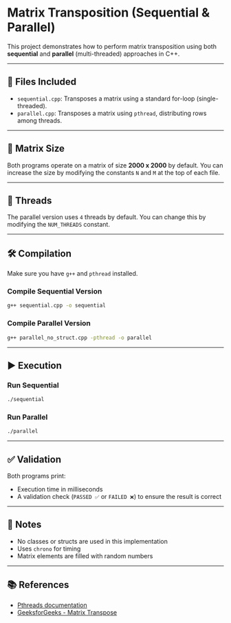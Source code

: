 # Matrix Transposition (Sequential & Parallel)

This project demonstrates how to perform matrix transposition using both **sequential** and **parallel** (multi-threaded) approaches in C++.

---

## 📁 Files Included

- `sequential.cpp`: Transposes a matrix using a standard for-loop (single-threaded).
- `parallel.cpp`: Transposes a matrix using `pthread`, distributing rows among threads.

---

## 🧪 Matrix Size

Both programs operate on a matrix of size **2000 x 2000** by default. You can increase the size by modifying the constants `N` and `M` at the top of each file.

---

## 🧵 Threads

The parallel version uses `4` threads by default. You can change this by modifying the `NUM_THREADS` constant.

---

## 🛠️ Compilation

Make sure you have `g++` and `pthread` installed.

### Compile Sequential Version
```bash
g++ sequential.cpp -o sequential
```

### Compile Parallel Version
```bash
g++ parallel_no_struct.cpp -pthread -o parallel
```

---

## ▶️ Execution

### Run Sequential
```bash
./sequential
```

### Run Parallel
```bash
./parallel
```

---

## ✅ Validation

Both programs print:
- Execution time in milliseconds
- A validation check (`PASSED ✅` or `FAILED ❌`) to ensure the result is correct

---

## 📌 Notes

- No classes or structs are used in this implementation
- Uses `chrono` for timing
- Matrix elements are filled with random numbers

---

## 📚 References

- [Pthreads documentation](https://man7.org/linux/man-pages/man7/pthreads.7.html)
- [GeeksforGeeks - Matrix Transpose](https://www.geeksforgeeks.org/transpose-matrix/)
